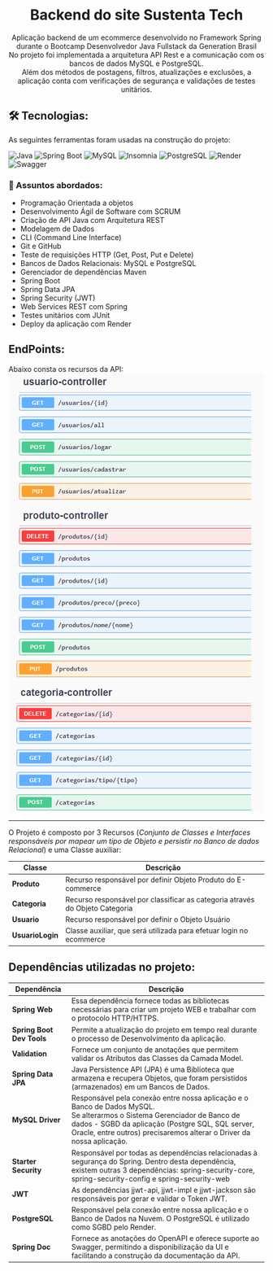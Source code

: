 <h1 align="center"> Backend do site Sustenta Tech</h1>

<div align="center">
Aplicação backend de um ecommerce desenvolvido no Framework Spring durante o Bootcamp Desenvolvedor Java Fullstack da Generation Brasil<br>
No projeto foi implementada a arquitetura API Rest e a comunicação com os bancos de dados MySQL e PostgreSQL.<br>
Além dos métodos de postagens, filtros, atualizações e exclusões, a aplicação conta com verificações de segurança e validações de testes unitários.
</div>
 
<h2> 🛠 Tecnologias: </h2>

As seguintes ferramentas foram usadas na construção do projeto:

![Java](https://img.shields.io/badge/Java-ED8B00?style=flat&logo=openjdk&logoColor=white)
![Spring Boot](https://img.shields.io/badge/Spring-6DB33F?style=flat&logo=spring&logoColor=white)
![MySQL](https://img.shields.io/badge/MySQL-005C84?style=flat&logo=mysql&logoColor=white)
![Insomnia](https://img.shields.io/badge/Insomnia-5C2D91?style=flat&logo=insomnia%20studio&logoColor=white)
![PostgreSQL](https://img.shields.io/badge/PostgreSQL-316192?style=flat&logo=postgresql&logoColor=white)
![Render](https://img.shields.io/badge/Render-1CE783?style=flat&logo=render&logoColor=white)
![Swagger](https://img.shields.io/badge/Swagger-6DB33F?style=flat&logo=swagger&logoColor=white)

### 💬 Assuntos abordados:
- Programação Orientada a objetos  
- Desenvolvimento Ágil de Software com SCRUM 
- Criação de API Java com Arquitetura REST 
- Modelagem de Dados
- CLI (Command Line Interface)  
- Git e GitHub
- Teste de requisições HTTP (Get, Post, Put e Delete)  
- Bancos de Dados Relacionais: MySQL e PostgreSQL
- Gerenciador de dependências Maven
- Spring Boot
- Spring Data JPA
- Spring Security (JWT)
- Web Services REST com Spring
- Testes unitários com JUnit
- Deploy da aplicação com Render

<h2> EndPoints: </h2>
Abaixo consta os recursos da API:
<img alt="Imagem com os EndPoints da Aplicação" src="EndPoints_da_Aplicação.png" />

---

O Projeto é composto por 3 Recursos (*Conjunto de Classes e Interfaces responsáveis por mapear um tipo de Objeto e persistir no Banco de dados Relacional*) e uma Classe auxiliar:

| Classe           | Descrição                                                    |
| ---------------- | ------------------------------------------------------------ |
| **Produto**      | Recurso responsável por definir Objeto Produto do E-commerce |
| **Categoria**    | Recurso responsável por classificar as categoria através do Objeto Categoria |
| **Usuario**      | Recurso responsável por definir o Objeto Usuário |
| **UsuarioLogin** | Classe auxiliar, que será utilizada para efetuar login no ecommerce |

<h2> Dependências utilizadas no projeto: </h2>

| Dependência               | Descrição                                                    |
| ------------------------- | ------------------------------------------------------------ |
| **Spring Web**            | Essa dependência fornece todas as bibliotecas necessárias para criar um projeto WEB e trabalhar com o protocolo HTTP/HTTPS. |
| **Spring Boot Dev Tools** | Permite a atualização do projeto em tempo real durante o processo de Desenvolvimento da aplicação. |
| **Validation**            | Fornece um conjunto de anotações que permitem validar os Atributos das Classes da Camada Model. |
| **Spring Data JPA**       | Java Persistence API (JPA) é uma Biblioteca que armazena e recupera Objetos, que foram persistidos (armazenados) em um Bancos de Dados.      |
| **MySQL Driver**          | Responsável pela conexão entre nossa aplicação e o Banco de Dados MySQL. <br />Se alterarmos o Sistema Gerenciador de Banco de dados - SGBD da aplicação (Postgre SQL, SQL server, Oracle, entre outros) precisaremos alterar o Driver da nossa aplicação. |
| **Starter Security**      | Responsável por todas as dependências relacionadas à segurança do Spring. Dentro desta dependência, existem outras 3 dependências: spring-security-core, spring-security-config e spring-security-web |
| **JWT**                   | As dependências jjwt-api, jjwt-impl e jjwt-jackson são responsáveis por gerar e validar o Token JWT.|
| **PostgreSQL**            | Responsável pela conexão entre nossa aplicação e o Banco de Dados na Nuvem. O PostgreSQL é utilizado como SGBD pelo Render.|
| **Spring Doc**            | Fornece as anotações do OpenAPI e oferece suporte ao Swagger, permitindo a disponibilização da UI e facilitando a construção da documentação da API.|


<!-- 

Cada Recurso gera uma tabela no Banco de dados da aplicação. A Classe auxiliar não gera uma tabela no Banco de dados da aplicação porque ela serve de Classe auxiliar na implementação da Segurança da aplicação. 

<h2> Diagrama de Classes do Projeto: </h2>

<h2> Diagrama de Entidade e Relacionamentos: </h2>

<div align="center"><img src="https://i.imgur.com/zmzehFU.png" title="source: imgur.com" /></div>

<h2> Relacionamento entre as classes: </h2>

<div align="center"><img src="https://i.imgur.com/5p6IKku.png" title="source: imgur.com" /></div>
<br />

 -->

